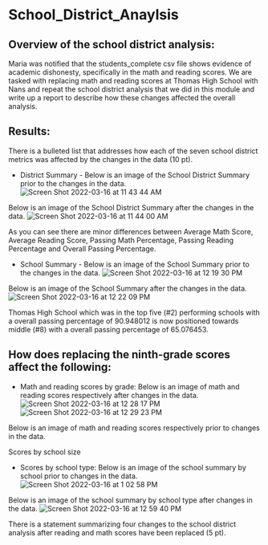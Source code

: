 # School_District_Anaylsis

## Overview of the school district analysis:
Maria was notified that the students_complete csv file shows evidence of academic dishonesty, specifically in the math and reading scores. We are tasked with replacing math and reading scores at Thomas High School with Nans and repeat the school district analysis that we did in this module and write up a report to describe how these changes affected the overall analysis.

## Results:

There is a bulleted list that addresses how each of the seven school district metrics was affected by the changes in the data (10 pt).

* District Summary - 
Below is an image of the School District Summary prior to the changes in the data. 
![Screen Shot 2022-03-16 at 11 43 44 AM](https://user-images.githubusercontent.com/93875400/158630139-906bac13-1b53-409e-8f4c-7b04fa22c204.png)

Below is an image of the School District Summary after the changes in the data.
![Screen Shot 2022-03-16 at 11 44 00 AM](https://user-images.githubusercontent.com/93875400/158630199-676e7ae2-46ea-4115-90cb-1c37799509bb.png)

As you can see there are minor differences between Average Math Score, Average Reading Score, Passing Math Percentage, Passing Reading Percentage and Overall Passing Percentage.

* School Summary - 
Below is an image of the School Summary prior to the changes in the data. 
![Screen Shot 2022-03-16 at 12 19 30 PM](https://user-images.githubusercontent.com/93875400/158637502-cbe25811-9a5c-4bd1-8c96-de68fa1d2aec.png)

Below is an image of the School Summary after the changes in the data. 
![Screen Shot 2022-03-16 at 12 22 09 PM](https://user-images.githubusercontent.com/93875400/158638006-4df6852e-da76-42d6-9c17-29f6589ae62f.png)

Thomas High School which was in the top five (#2) performing schools with a overall passing percentage of 90.948012 is now positioned towards middle (#8) with a overall passing percentage of 65.076453.

## How does replacing the ninth-grade scores affect the following:

* Math and reading scores by grade:
Below is an image of math and reading scores respectively after changes in the data.
![Screen Shot 2022-03-16 at 12 28 17 PM](https://user-images.githubusercontent.com/93875400/158639259-02b3f0c2-4587-435d-b461-213663fb5588.png)
![Screen Shot 2022-03-16 at 12 29 23 PM](https://user-images.githubusercontent.com/93875400/158639467-a35b0356-5e11-41a7-805d-7f59fe3500c7.png)

Below is an image of math and reading scores respectively prior to changes in the data.

Scores by school size
* Scores by school type:
Below is an image of the school summary by school prior to changes in the data.
![Screen Shot 2022-03-16 at 1 02 58 PM](https://user-images.githubusercontent.com/93875400/158646548-ca695dea-91b7-4bbf-8f01-13da23da0dd5.png)

Below is an image of the school summary by school type after changes in the data.
![Screen Shot 2022-03-16 at 12 59 40 PM](https://user-images.githubusercontent.com/93875400/158645924-6f13e974-3c43-4a67-a700-e3b5ef3a9e1e.png)


There is a statement summarizing four changes to the school district analysis after reading and math scores have been replaced (5 pt).
